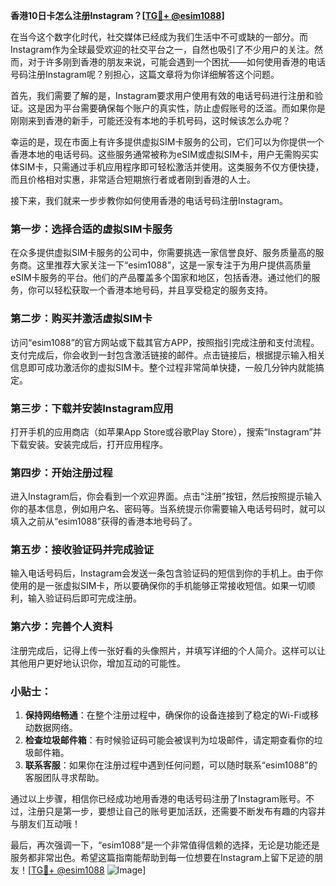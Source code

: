**香港10日卡怎么注册Instagram？[[TG💪+ @esim1088](https://t.me/s/esim1088)]**

在当今这个数字化时代，社交媒体已经成为我们生活中不可或缺的一部分。而Instagram作为全球最受欢迎的社交平台之一，自然也吸引了不少用户的关注。然而，对于许多刚到香港的朋友来说，可能会遇到一个困扰——如何使用香港的电话号码注册Instagram呢？别担心，这篇文章将为你详细解答这个问题。

首先，我们需要了解的是，Instagram要求用户使用有效的电话号码进行注册和验证。这是因为平台需要确保每个账户的真实性，防止虚假账号的泛滥。而如果你是刚刚来到香港的新手，可能还没有本地的手机号码，这时候该怎么办呢？

幸运的是，现在市面上有许多提供虚拟SIM卡服务的公司，它们可以为你提供一个香港本地的电话号码。这些服务通常被称为eSIM或虚拟SIM卡，用户无需购买实体SIM卡，只需通过手机应用程序即可轻松激活并使用。这类服务不仅方便快捷，而且价格相对实惠，非常适合短期旅行者或者刚到香港的人士。

接下来，我们就来一步步教你如何使用香港的电话号码注册Instagram。

### 第一步：选择合适的虚拟SIM卡服务

在众多提供虚拟SIM卡服务的公司中，你需要挑选一家信誉良好、服务质量高的服务商。这里推荐大家关注一下“esim1088”，这是一家专注于为用户提供高质量eSIM卡服务的平台。他们的产品覆盖多个国家和地区，包括香港。通过他们的服务，你可以轻松获取一个香港本地号码，并且享受稳定的服务支持。

### 第二步：购买并激活虚拟SIM卡

访问“esim1088”的官方网站或下载其官方APP，按照指引完成注册和支付流程。支付完成后，你会收到一封包含激活链接的邮件。点击链接后，根据提示输入相关信息即可成功激活你的虚拟SIM卡。整个过程非常简单快捷，一般几分钟内就能搞定。

### 第三步：下载并安装Instagram应用

打开手机的应用商店（如苹果App Store或谷歌Play Store），搜索“Instagram”并下载安装。安装完成后，打开应用程序。

### 第四步：开始注册过程

进入Instagram后，你会看到一个欢迎界面。点击“注册”按钮，然后按照提示输入你的基本信息，例如用户名、密码等。当系统提示你需要输入电话号码时，就可以填入之前从“esim1088”获得的香港本地号码了。

### 第五步：接收验证码并完成验证

输入电话号码后，Instagram会发送一条包含验证码的短信到你的手机上。由于你使用的是一张虚拟SIM卡，所以要确保你的手机能够正常接收短信。如果一切顺利，输入验证码后即可完成注册。

### 第六步：完善个人资料

注册完成后，记得上传一张好看的头像照片，并填写详细的个人简介。这样可以让其他用户更好地认识你，增加互动的可能性。

### 小贴士：

1. **保持网络畅通**：在整个注册过程中，确保你的设备连接到了稳定的Wi-Fi或移动数据网络。
2. **检查垃圾邮件箱**：有时候验证码可能会被误判为垃圾邮件，请定期查看你的垃圾邮件箱。
3. **联系客服**：如果你在注册过程中遇到任何问题，可以随时联系“esim1088”的客服团队寻求帮助。

通过以上步骤，相信你已经成功地用香港的电话号码注册了Instagram账号。不过，注册只是第一步，要想让自己的账号更加活跃，还需要不断发布有趣的内容并与朋友们互动哦！

最后，再次强调一下，“esim1088”是一个非常值得信赖的选择，无论是功能还是服务都非常出色。希望这篇指南能帮助到每一位想要在Instagram上留下足迹的朋友！[[TG💪+ @esim1088](https://t.me/s/esim1088) ![Image](https://i.postimg.cc/4NQfJmqS/Snipaste-2025-05-13-00-14-12.png)]